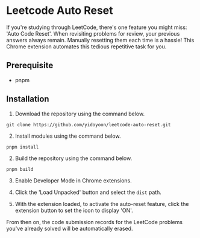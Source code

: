# Leetcode Auto Reset

If you're studying through LeetCode, there's one feature you might miss: 'Auto Code Reset'. When revisiting problems for review, your previous answers always remain. Manually resetting them each time is a hassle! This Chrome extension automates this tedious repetitive task for you.

## Prerequisite

- pnpm

## Installation

1. Download the repository using the command below.

```
git clone https://github.com/yidoyoon/leetcode-auto-reset.git
```

2. Install modules using the command below.

```
pnpm install
```

2. Build the repository using the command below.

```
pnpm build
```

3. Enable Developer Mode in Chrome extensions.

4. Click the 'Load Unpacked' button and select the `dist` path.

5. With the extension loaded, to activate the auto-reset feature, click the extension button to set the icon to display 'ON'.

From then on, the code submission records for the LeetCode problems you've already solved will be automatically erased.